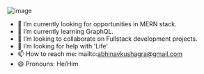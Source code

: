 ![image](https://user-images.githubusercontent.com/17827196/126042818-538f2e55-9262-4625-8e1f-23ef7532b2d9.png)



- 🔭 I’m currently looking for opportunities in MERN stack.
- 🌱 I’m currently learning GraphQL.
- 👯 I’m looking to collaborate on Fullstack development projects.
- 🤔 I’m looking for help with 'Life'
- 📫 How to reach me: mailto:abhinavkushagra@gmail.com
- 😄 Pronouns: He/Him
